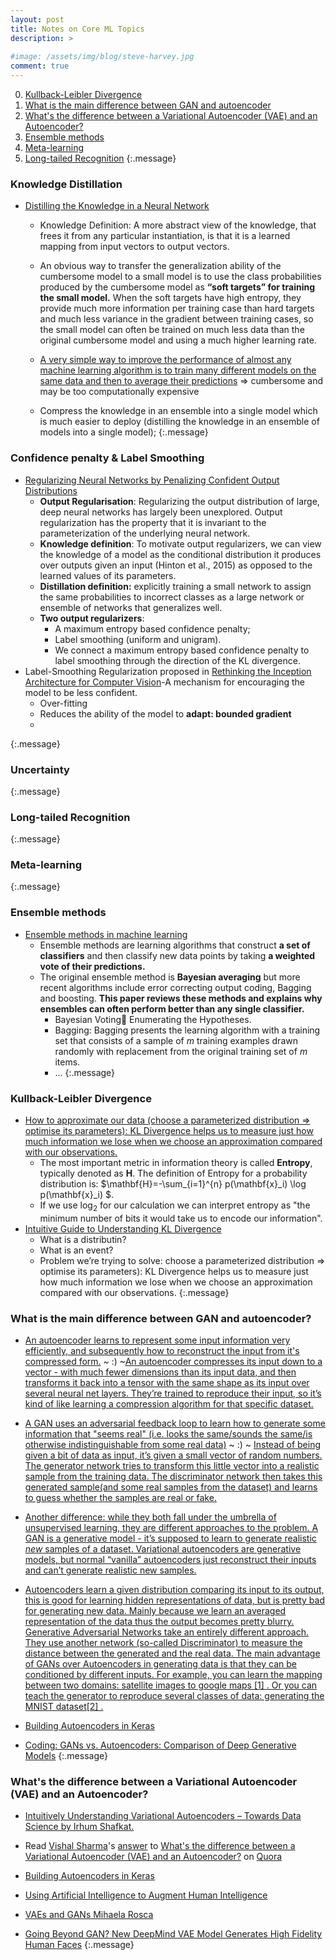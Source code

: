 ```yaml
---
layout: post
title: Notes on Core ML Topics
description: >
  
#image: /assets/img/blog/steve-harvey.jpg
comment: true
---
```




0. [Kullback-Leibler Divergence](#kullback-leibler-divergence)
0. [What is the main difference between GAN and autoencoder](#what-is-the-main-difference-between-gan-and-autoencoder)
0. [What's the difference between a Variational Autoencoder (VAE) and an Autoencoder?](#whats-the-difference-between-a-variational-autoencoder-vae-and-an-autoencoder)
0. [Ensemble methods](#ensemble-methods)
0. [Meta-learning](#meta-learning)
0. [Long-tailed Recognition](#Long-tailed-Recognition)
{:.message}


### Knowledge Distillation
* [Distilling the Knowledge in a Neural Network](https://arxiv.org/pdf/1503.02531.pdf)
    * Knowledge Definition: A more
abstract view of the knowledge, that frees it from any particular instantiation, is that it is a learned mapping from input vectors to output vectors.

    *  An obvious way to transfer the generalization ability of the cumbersome model to a small model is
to use the class probabilities produced by the cumbersome model as **“soft targets” for training the
small model.** When the soft targets
have high entropy, they provide much more information per training case than hard targets and much
less variance in the gradient between training cases, so the small model can often be trained on much
less data than the original cumbersome model and using a much higher learning rate.

    * [A very simple way to improve the performance of almost any machine learning
algorithm is to train many different models on the same data and then to average
their predictions](#ensemble-methods) => cumbersome and may be too computationally expensive

    * Compress the knowledge in an ensemble into a single model which is much easier to deploy (distilling the knowledge in an ensemble of models into a single model);
{:.message}

### Confidence penalty & Label Smoothing
* [Regularizing Neural Networks by Penalizing Confident Output Distributions](https://openreview.net/pdf?id=HkCjNI5ex)
    * **Output Regularisation**: Regularizing the output distribution of large, deep neural networks has largely been unexplored.  Output regularization has the property that it is invariant
to the parameterization of the underlying neural network.
    * **Knowledge definition**: To motivate output regularizers, we can view the knowledge of a model as the conditional distribution it produces over outputs given an input (Hinton et al., 2015) as opposed to the learned values
of its parameters.
    * **Distillation definition:** explicitly training a small network to assign the same probabilities to incorrect
classes as a large network or ensemble of networks that generalizes well.
    * **Two output regularizers**: 
        * A maximum entropy based confidence penalty;
        * Label smoothing (uniform and unigram). 
        * We connect a maximum entropy based confidence penalty to label smoothing through the direction of the KL divergence.
* Label-Smoothing Regularization proposed in [Rethinking the Inception Architecture for Computer Vision](https://arxiv.org/pdf/1512.00567.pdf)-A mechanism for encouraging the model to be less confident.
    * Over-fitting 
    * Reduces the ability of the model to **adapt: bounded gradient**
    * 
{:.message}

### Uncertainty
{:.message}

### Long-tailed Recognition
{:.message}

### Meta-learning
{:.message}

### Ensemble methods
* [Ensemble methods in machine learning](http://citeseerx.ist.psu.edu/viewdoc/download;jsessionid=7F08BF5ADDA7E8BB9D5F40EA4241AD81?doi=10.1.1.228.2236&rep=rep1&type=pdf)
    * Ensemble methods are learning algorithms that construct **a set of classifiers** and then classify new data points by taking **a weighted vote of their predictions.** 
    * The original ensemble method is **Bayesian averaging** but more recent algorithms include error correcting output coding, Bagging and boosting. **This paper reviews these methods and explains why ensembles can often perform better than any single classifier.**
        * Bayesian Voting Enumerating the Hypotheses. 
        * Bagging: Bagging presents the learning algorithm with a training set that consists of a sample of $m$ training examples drawn randomly with replacement from the original training set of $m$ items. 
        * ...
{:.message}



### Kullback-Leibler Divergence
 * [How to approximate our data (choose a parameterized distribution => optimise its parameters): KL Divergence helps us to measure just how much information we lose when we choose an approximation compared with our observations.](https://www.countbayesie.com/blog/2017/5/9/kullback-leibler-divergence-explained)
    * The most important metric in information theory is called **Entropy**, typically denoted as $\mathbf{H}$. The definition of Entropy for a probability distribution is: $\mathbf{H}=-\sum_{i=1}^{n} p(\mathbf{x}_i) \log p(\mathbf{x}_i) $.
    * If we use $\log_2$ for our calculation we can interpret entropy as "the minimum number of bits it would take us to encode our information".
* [Intuitive Guide to Understanding KL Divergence](https://towardsdatascience.com/light-on-math-machine-learning-intuitive-guide-to-understanding-kl-divergence-2b382ca2b2a8)
    * What is a distributin?
    * What is an event?
    * Problem we’re trying to solve: choose a parameterized distribution => optimise its parameters): KL Divergence helps us to measure just how much information we lose when we choose an approximation compared with our observations.
{:.message}

### What is the main difference between GAN and autoencoder?
* [An autoencoder learns to represent some input information very efficiently, and subsequently how to reconstruct the input from it's compressed form.](https://datascience.stackexchange.com/a/55094)
    ~ :) ~[An autoencoder compresses its input down to a vector - with much fewer dimensions than its input data, and then transforms it back into a tensor with the same shape as its input over several neural net layers. They’re trained to reproduce their input, so it’s kind of like learning a compression algorithm for that specific dataset.](https://qr.ae/TzM5Mv)
* [A GAN uses an adversarial feedback loop to learn how to generate some information that "seems real" (i.e. looks the same/sounds the same/is otherwise indistinguishable from some real data)](https://datascience.stackexchange.com/a/55094) ~ :) ~ [Instead of being given a bit of data as input, it’s given a small vector of random numbers. The generator network tries to transform this little vector into a realistic sample from the training data. The discriminator network then takes this generated sample(and some real samples from the dataset) and learns to guess whether the samples are real or fake.](https://qr.ae/TzM5Mv)

* [Another difference: while they both fall under the umbrella of unsupervised learning, they are different approaches to the problem. A GAN is a generative model - it’s supposed to learn to generate realistic *new* samples of a dataset. Variational autoencoders are generative models, but normal “vanilla” autoencoders just reconstruct their inputs and can’t generate realistic new samples.](https://qr.ae/TzM5Mv)

* [Autoencoders learn a given distribution comparing its input to its output, this is good for learning hidden representations of data, but is pretty bad for generating new data. Mainly because we learn an averaged representation of the data thus the output becomes pretty blurry.
    Generative Adversarial Networks take an entirely different approach. They use another network (so-called Discriminator) to measure the distance between the generated and the real data.
    The main advantage of GANs over Autoencoders in generating data is that they can be conditioned by different inputs. For example, you can learn the mapping between two domains: satellite images to google maps [1] . Or you can teach the generator to reproduce several classes of data: generating the MNIST dataset[2] .
    ](https://qr.ae/TzMSyS)

    

    
* [ Building Autoencoders in Keras](https://blog.keras.io/building-autoencoders-in-keras.html)
* [Coding: GANs vs. Autoencoders: Comparison of Deep Generative Models](https://towardsdatascience.com/gans-vs-autoencoders-comparison-of-deep-generative-models-985cf15936ea)
{:.message}



### What's the difference between a Variational Autoencoder (VAE) and an Autoencoder?
* [Intuitively Understanding Variational Autoencoders – Towards Data Science by Irhum Shafkat.](https://towardsdatascience.com/intuitively-understanding-variational-autoencoders-1bfe67eb5daf)

* <span class='quora-content-embed' data-name='Whats-the-difference-between-a-Variational-Autoencoder-VAE-and-an-Autoencoder/answer/Vishal-Sharma-154'>Read <a class='quora-content-link' data-width='560' data-height='260' href='https://www.quora.com/Whats-the-difference-between-a-Variational-Autoencoder-VAE-and-an-Autoencoder/answer/Vishal-Sharma-154' data-type='answer' data-id='66853410' data-key='a5099035f08fbac1ed45a4bb7a1c5d2c' load-full-answer='False' data-embed='trhonms'><a href='https://www.quora.com/Vishal-Sharma-154'>Vishal Sharma</a>&#039;s <a href='/Whats-the-difference-between-a-Variational-Autoencoder-VAE-and-an-Autoencoder?top_ans=66853410'>answer</a> to <a href='/Whats-the-difference-between-a-Variational-Autoencoder-VAE-and-an-Autoencoder' ref='canonical'><span class="rendered_qtext">What&#039;s the difference between a Variational Autoencoder (VAE) and an Autoencoder?</span></a></a> on <a href='https://www.quora.com'>Quora</a><script type="text/javascript" src="https://www.quora.com/widgets/content"></script></span>

* [ Building Autoencoders in Keras](https://blog.keras.io/building-autoencoders-in-keras.html)
* [Using Artificial Intelligence to Augment Human Intelligence](https://distill.pub/2017/aia/)
    
* [VAEs and GANs
Mihaela Rosca](http://efrosgans.eecs.berkeley.edu/CVPR18_slides/VAE_GANS_by_Rosca.pdf)
* [Going Beyond GAN? New DeepMind VAE Model Generates High Fidelity Human Faces](https://syncedreview.com/2019/06/06/going-beyond-gan-new-deepmind-vae-model-generates-high-fidelity-human-faces/)
{:.message}
